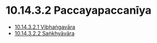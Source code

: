 

# 10.14.3.2 Paccayapaccanīya

* [10.14.3.2.1 Vibhaṅgavāra](10.14.3.2/10.14.3.2.1.md)
* [10.14.3.2.2 Saṅkhyāvāra](10.14.3.2/10.14.3.2.2.md)



